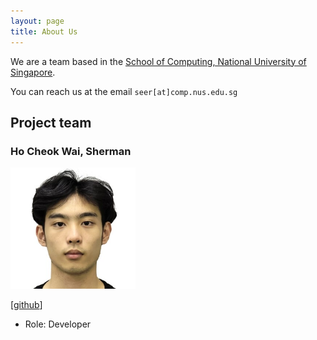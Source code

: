 ```yaml
---
layout: page
title: About Us
---
```


We are a team based in the [School of Computing, National University of Singapore](https://www.comp.nus.edu.sg).

You can reach us at the email `seer[at]comp.nus.edu.sg`

## Project team

### Ho Cheok Wai, Sherman
<img src="images/itsnotsherm.png" width ="200px">

[[github](https://github.com/itsnotsherm)]

* Role: Developer